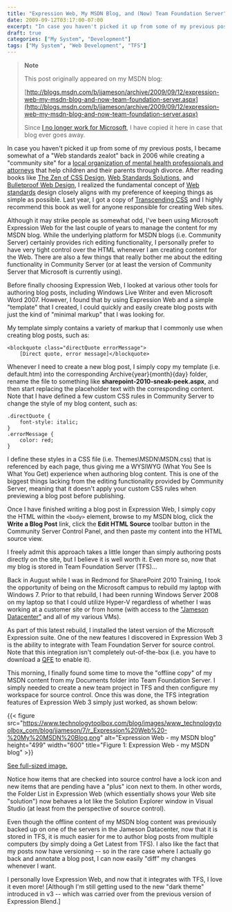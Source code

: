 ```yaml
---
title: "Expression Web, My MSDN Blog, and (Now) Team Foundation Server"
date: 2009-09-12T03:17:00-07:00
excerpt: "In case you haven't picked it up from some of my previous posts, I became somewhat of a \"Web standards zealot\" back in 2006 while creating a \"community site\" for a local organization of mental health professionals and attorneys that help children and..."
draft: true
categories: ["My System", "Development"]
tags: ["My System", "Web Development", "TFS"]
---
```


> **Note**
>
> This post originally appeared on my MSDN blog:
>
> [http://blogs.msdn.com/b/jjameson/archive/2009/09/12/expression-web-my-msdn-blog-and-now-team-foundation-server.aspx](http://blogs.msdn.com/b/jjameson/archive/2009/09/12/expression-web-my-msdn-blog-and-now-team-foundation-server.aspx)
>
> Since [I no longer work for Microsoft](/blog/jjameson/2011/09/02/last-day-with-microsoft), I have copied it here in case that blog                 ever goes away.

In case you haven't picked it up from some of my previous posts, I became somewhat         of a "Web standards zealot" back in 2006 while creating a "community site" for a         [local organization of mental health professionals
and attorneys](http://www.metrodenveridc.org/) that help children and their parents through divorce. After         reading books like [The Zen of CSS Design](http://amzn.com/0321303474),         [Web Standards Solutions](http://amzn.com/1430219203), and [Bulletproof Web Design](http://amzn.com/0321509021), I realized the fundamental concept of [Web standards](http://en.wikipedia.org/wiki/Web_standards) design closely aligns with my preference of keeping things         as simple as possible. Last year, I got a copy of [Transcending CSS](http://amzn.com/0321410971) and I highly recommend this book as well for anyone responsible         for creating Web sites.

Although it may strike people as somewhat odd, I've been using Microsoft Expression         Web for the last couple of years to manage the content for my MSDN blog. While the         underlying platform for MSDN blogs (i.e. Community Server) certainly provides rich         editing functionality, I personally prefer to have very tight control over the HTML         whenever I am creating content for the Web. There are also a few things that really         bother me about the editing functionality in Community Server (or at least the version         of Community Server that Microsoft is currently using).

Before finally choosing Expression Web, I looked at various other tools for authoring         blog posts, including Windows Live Writer and even Microsoft Word 2007. However,         I found that by using Expression Web and a simple "template" that I created, I could         quickly and easily create blog posts with just the kind of "minimal markup" that         I was looking for.

My template simply contains a variety of markup that I commonly use when creating         blog posts, such as:

```
<blockquote class="directQuote errorMessage">
    [Direct quote, error message]</blockquote>
```

Whenever I need to create a new blog post, I simply copy my template (i.e. default.htm)         into the corresponding Archive\{year}\{month}\{day} folder, rename the file to something         like **sharepoint-2010-sneak-peek.aspx**, and then start replacing         the placeholder text with the corresponding content. Note that I have defined a         few custom CSS rules in Community Server to change the style of my blog content,         such as:

```
.directQuote {
    font-style: italic;
}
.errorMessage {
    color: red;
}
```

I define these styles in a CSS file (i.e. Themes\MSDN\MSDN.css) that is referenced         by each page, thus giving me a WYSIWYG (What You See Is What You Get) experience         when authoring blog content. This is one of the biggest things lacking from the         editing functionality provided by Community Server, meaning that it doesn't apply         your custom CSS rules when previewing a blog post before publishing.

Once I have finished writing a blog post in Expression Web, I simply copy the HTML         within the `<body>` element, browse to my MSDN blog, click the         **Write a Blog Post** link, click the **Edit HTML Source**         toolbar button in the Community Server Control Panel, and then paste my content         into the HTML source view.

I freely admit this approach takes a little longer than simply authoring posts directly         on the site, but I believe it is well worth it. Even more so, now that my blog is         stored in Team Foundation Server (TFS)...

Back in August while I was in Redmond for SharePoint 2010 Training, I took the opportunity         of being on the Microsoft campus to rebuild my laptop with Windows 7. Prior to that         rebuild, I had been running Windows Server 2008 on my laptop so that I could utilize         Hyper-V regardless of whether I was working at a customer site or from home (with         access to the ["Jameson Datacenter"](/blog/jjameson/2009/09/14/the-jameson-datacenter) and all of my various VMs).

As part of this latest rebuild, I installed the latest version of the Microsoft         Expression suite. One of the new features I discovered in Expression Web 3 is the         ability to integrate with Team Foundation Server for source control. Note that this         integration isn't completely out-of-the-box (i.e. you have to download a [QFE](http://code.msdn.microsoft.com/KB967483) to enable it).

This morning, I finally found some time to move the "offline copy" of my MSDN content         from my Documents folder into Team Foundation Server. I simply needed to create         a new team project in TFS and then configure my workspace for source control. Once         this was done, the TFS integration features of Expression Web 3 simply just worked,         as shown below:

{{< figure
src="https://www.technologytoolbox.com/blog/images/www_technologytoolbox_com/blog/jjameson/7/r_Expression%20Web%20-%20My%20MSDN%20Blog.png"
alt="Expression Web - my MSDN blog"
height="499"
width="600"
title="Figure 1: Expression Web - my MSDN blog" >}}

[See full-sized image.](/blog/images/www_technologytoolbox_com/blog/jjameson/7/o_Expression%20Web%20-%20My%20MSDN%20Blog.png)

Notice how items that are checked into source control have a lock icon and new items         that are pending have a "plus" icon next to them. In other words, the Folder List         in Expression Web (which essentially shows your Web site "solution") now behaves         a lot like the Solution Explorer window in Visual Studio (at least from the perspective         of source control).

Even though the offline content of my MSDN blog content was previously backed up         on one of the servers in the Jameson Datacenter, now that it is stored in TFS, it         is much easier for me to author blog posts from multiple computers (by simply doing         a Get Latest from TFS). I also like the fact that my posts now have versioning --         so in the rare case where I actually go back and annotate a blog post, I can now         easily "diff" my changes whenever I want.

I personally love Expression Web, and now that it integrates with TFS, I love it         even more! [Although I'm still getting used to the new "dark theme" introduced in         v3 -- which was carried over from the previous version of Expression Blend.]


